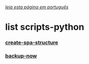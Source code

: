 
###### [leia esta página em português](https://github.com/jreimao/scripts-python/tree/master)


# list scripts-python

### [create-spa-structure](https://github.com/jreimao/scripts-python/blob/create-spa-structure/create-spa-structure/README-en.md)

### [backup-now](https://github.com/jreimao/scripts-python/blob/backup-now/backup-now/README-en.md)
